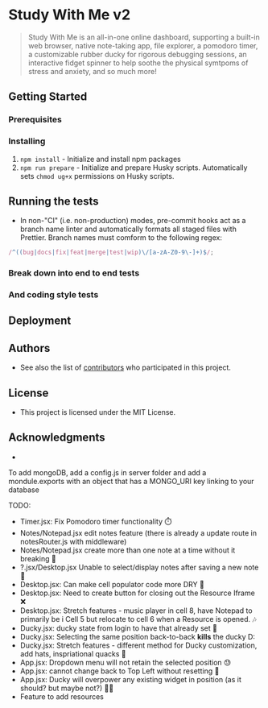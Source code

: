 # Study With Me v2

> Study With Me is an all-in-one online dashboard, supporting a built-in web
> browser, native note-taking app, file explorer, a pomodoro timer, a
> customizable rubber ducky for rigorous debugging sessions, an interactive
> fidget spinner to help soothe the physical symtpoms of stress and anxiety, and
> so much more!

## Getting Started

### Prerequisites

### Installing

1. `npm install` - Initialize and install npm packages
2. `npm run prepare` - Initialize and prepare Husky scripts. Automatically sets
   `chmod ug+x` permissions on Husky scripts.

## Running the tests

- In non-"CI" (i.e. non-production) modes, pre-commit hooks act as a branch name
  linter and automatically formats all staged files with Prettier. Branch names
  must comform to the following regex:

```js
/^((bug|docs|fix|feat|merge|test|wip)\/[a-zA-Z0-9\-]+)$/;
```

### Break down into end to end tests

### And coding style tests

## Deployment

## Authors

- See also the list of [contributors](REPO-BASE-URL/contributors) who
  participated in this project.

## License

- This project is licensed under the MIT License.

## Acknowledgments

-

To add mongoDB, add a config.js in server folder and add a mondule.exports with
an object that has a MONGO_URI key linking to your database

TODO:

- Timer.jsx: Fix Pomodoro timer functionality ⏱️
- Notes/Notepad.jsx edit notes feature (there is already a update route in
  notesRouter.js with middleware)
- Notes/Notepad.jsx create more than one note at a time without it breaking 🔫
- ?.jsx/Desktop.jsx Unable to select/display notes after saving a new note 🙏
- Desktop.jsx: Can make cell populator code more DRY 🌵
- Desktop.jsx: Need to create button for closing out the Resource Iframe ❌
- Desktop.jsx: Stretch features - music player in cell 8, have Notepad to
  primarily be i Cell 5 but relocate to cell 6 when a Resource is opened. 🎶
- Ducky.jsx: ducky state from login to have that already set 🤙
- Ducky.jsx: Selecting the same position back-to-back **kills** the ducky D:
- Ducky.jsx: Stretch features - different method for Ducky customization, add
  hats, inspriational quacks 🦆
- App.jsx: Dropdown menu will not retain the selected position 😓
- App.jsx: cannot change back to Top Left without resetting 😤
- App.jsx: Ducky will overpower any existing widget in position (as it should?
  but maybe not?) 🤷‍♀️
- Feature to add resources
